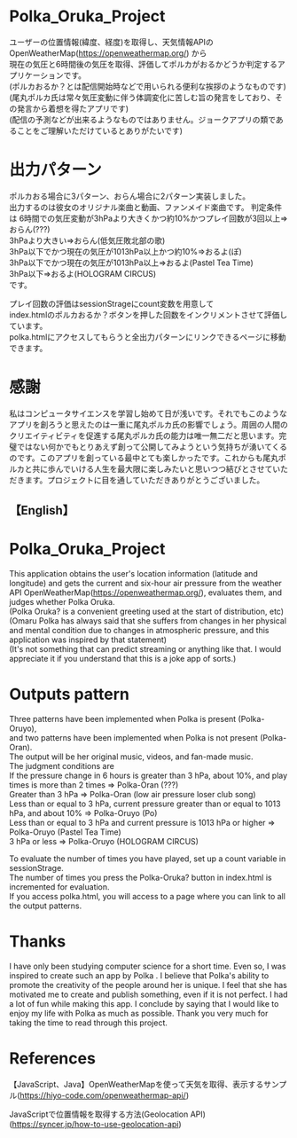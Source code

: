 # Polka_Oruka_Project  
ユーザーの位置情報(緯度、経度)を取得し、天気情報APIのOpenWeatherMap(https://openweathermap.org/) から  
現在の気圧と6時間後の気圧を取得、評価してポルカがおるかどうか判定するアプリケーションです。  
(ポルカおるか？とは配信開始時などで用いられる便利な挨拶のようなものです)  
(尾丸ポルカ氏は常々気圧変動に伴う体調変化に苦しむ旨の発言をしており、その発言から着想を得たアプリです)  
(配信の予測などが出来るようなものではありません。ジョークアプリの類であることをご理解いただけているとありがたいです)  
  
# 出力パターン  
ポルカおる場合に3パターン、おらん場合に2パターン実装しました。  
出力するのは彼女のオリジナル楽曲と動画、ファンメイド楽曲です。
判定条件は 
6時間での気圧変動が3hPaより大きくかつ約10%かつプレイ回数が3回以上⇒おらん(???)  
3hPaより大きい⇒おらん(低気圧敗北部の歌)  
3hPa以下でかつ現在の気圧が1013hPa以上かつ約10%⇒おるよ(ぽ)  
3hPa以下でかつ現在の気圧が1013hPa以上⇒おるよ(Pastel Tea Time)  
3hPa以下⇒おるよ(HOLOGRAM CIRCUS)  
です。

プレイ回数の評価はsessionStrageにcount変数を用意して  
index.htmlのポルカおるか？ボタンを押した回数をインクリメントさせて評価しています。  
polka.htmlにアクセスしてもらうと全出力パターンにリンクできるページに移動できます。
  
# 感謝  
私はコンピュータサイエンスを学習し始めて日が浅いです。それでもこのようなアプリを創ろうと思えたのは一重に尾丸ポルカ氏の影響でしょう。周囲の人間のクリエイティビティを促進する尾丸ポルカ氏の能力は唯一無二だと思います。完璧ではない何かでもとりあえず創って公開してみようという気持ちが湧いてくるのです。このアプリを創っている最中とても楽しかったです。これからも尾丸ポルカと共に歩んでいける人生を最大限に楽しみたいと思いつつ結びとさせていただきます。プロジェクトに目を通していただきありがとうございました。
  
  
## 【English】  
# Polka_Oruka_Project 
This application obtains the user's location information (latitude and longitude) and gets the current and six-hour air pressure from the weather API OpenWeatherMap(https://openweathermap.org/), evaluates them, and judges whether Polka Oruka.  
(Polka Oruka? is a convenient greeting used at the start of distribution, etc)  
(Omaru Polka has always said that she suffers from changes in her physical and mental condition due to changes in atmospheric pressure, and this application was inspired by that statement)  
(It's not something that can predict streaming or anything like that. I would appreciate it if you understand that this is a joke app of sorts.)   
  
# Outputs pattern  
Three patterns have been implemented when Polka is present (Polka-Oruyo),   
and two patterns have been implemented when Polka is not present (Polka-Oran).  
The output will be her original music, videos, and fan-made music.  
The judgment conditions are  
If the pressure change in 6 hours is greater than 3 hPa, about 10%, and play times is more than 2 times => Polka-Oran (???)  
Greater than 3 hPa => Polka-Oran (low air pressure loser club song)  
Less than or equal to 3 hPa, current pressure greater than or equal to 1013 hPa, and about 10% => Polka-Oruyo (Po)  
Less than or equal to 3 hPa and current pressure is 1013 hPa or higher => Polka-Oruyo (Pastel Tea Time)  
3 hPa or less ⇒ Polka-Oruyo (HOLOGRAM CIRCUS)  
  
To evaluate the number of times you have played, set up a count variable in sessionStrage.  
The number of times you press the Polka-Oruka? button in index.html is incremented for evaluation.  
If you access polka.html, you will access to a page where you can link to all the output patterns.  
  
# Thanks  
I have only been studying computer science for a short time. Even so, I was inspired to create such an app by Polka . I believe that Polka's ability to promote the creativity of the people around her is unique. I feel that she has motivated me to create and publish something, even if it is not perfect. I had a lot of fun while making this app. I conclude by saying that I would like to enjoy my life with Polka as much as possible. Thank you very much for taking the time to read through this project.
  

# References    
【JavaScript、Java】OpenWeatherMapを使って天気を取得、表示するサンプル(https://hiyo-code.com/openweathermap-api/)  
  
JavaScriptで位置情報を取得する方法(Geolocation API)(https://syncer.jp/how-to-use-geolocation-api)  
